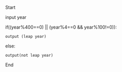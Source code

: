 Start

input year

if((year%400==0) || (year%4==0 && year%100!=0)):

    output (leap year)

else:

    output(not leap year)
End